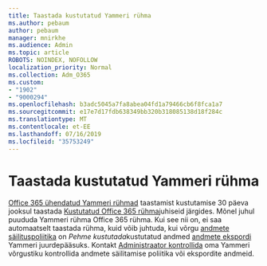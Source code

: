 ```yaml
---
title: Taastada kustutatud Yammeri rühma
ms.author: pebaum
author: pebaum
manager: mnirkhe
ms.audience: Admin
ms.topic: article
ROBOTS: NOINDEX, NOFOLLOW
localization_priority: Normal
ms.collection: Adm_O365
ms.custom:
- "1902"
- "9000294"
ms.openlocfilehash: b3adc5045a7fa8abea04fd1a79466cb6f8fca1a7
ms.sourcegitcommit: e17e7d17fdb638349bb320b318085138d18f284c
ms.translationtype: MT
ms.contentlocale: et-EE
ms.lasthandoff: 07/16/2019
ms.locfileid: "35753249"
---
```

# <a name="restore-a-deleted-yammer-group"></a>Taastada kustutatud Yammeri rühma

[Office 365 ühendatud Yammeri rühmad](https://docs.microsoft.com/yammer/manage-yammer-groups/yammer-and-office-365-groups) taastamist kustutamise 30 päeva jooksul taastada [Kustutatud Office 365 rühma](https://support.office.com/article/restore-a-deleted-office-365-group-b7c66b59-657a-4e1a-8aa0-8163b1f4eb54)juhiseid järgides.
Mõnel juhul puududa Yammeri rühma Office 365 rühma. Kui see nii on, ei saa automaatselt taastada rühma, kuid võib juhtuda, kui võrgu [andmete säilituspoliitika](https://docs.microsoft.com/yammer/manage-security-and-compliance/manage-data-compliance) on *Pehme kustutada*kustutatud andmed [andmete ekspordi](https://docs.microsoft.com/yammer/manage-security-and-compliance/export-yammer-enterprise-data) Yammeri juurdepääsuks. Kontakt [Administraator kontrollida](https://docs.microsoft.com/yammer/manage-yammer-users/manage-yammer-admins) oma Yammeri võrgustiku kontrollida andmete säilitamise poliitika või ekspordite andmeid.
